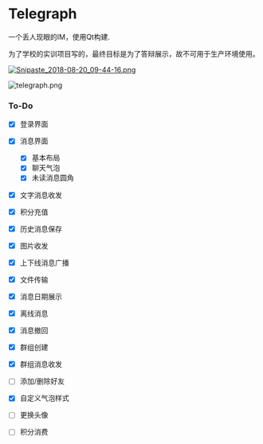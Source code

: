 # Telegraph
一个丢人现眼的IM，使用Qt构建.

为了学校的实训项目写的，最终目标是为了答辩展示，故不可用于生产环境使用。

[![Snipaste_2018-08-20_09-44-16.png](https://i.loli.net/2018/08/20/5b7a1d028a4a0.png)](https://i.loli.net/2018/08/20/5b7a1d028a4a0.png)

![telegraph.png](https://i.loli.net/2018/08/23/5b7e0a18dea90.png)

### To-Do

- [x] 登录界面
- [x] 消息界面
  - [x] 基本布局
  - [x] 聊天气泡
  - [x] 未读消息圆角
- [x] 文字消息收发
- [x] 积分充值
- [x] 历史消息保存
- [x] 图片收发
- [x] 上下线消息广播
- [x] 文件传输
- [x] 消息日期展示
- [x] 离线消息
- [x] 消息撤回
- [x] 群组创建
- [x] 群组消息收发
- [ ] 添加/删除好友
- [x] 自定义气泡样式
- [ ] 更换头像
- [ ] 积分消费


